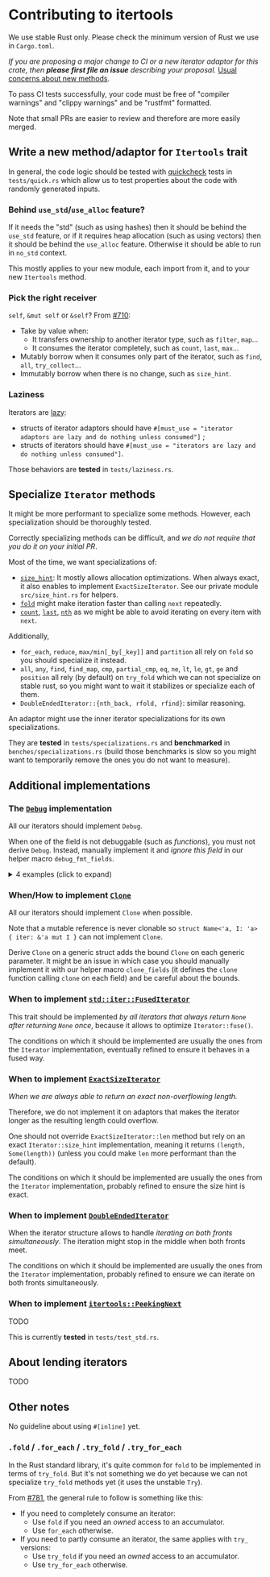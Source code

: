 # Contributing to itertools

We use stable Rust only.
Please check the minimum version of Rust we use in `Cargo.toml`.

_If you are proposing a major change to CI or a new iterator adaptor for this crate,
then **please first file an issue** describing your proposal._
[Usual concerns about new methods](https://github.com/rust-itertools/itertools/issues/413#issuecomment-657670781).

To pass CI tests successfully, your code must be free of "compiler warnings" and "clippy warnings" and be "rustfmt" formatted.

Note that small PRs are easier to review and therefore are more easily merged.

## Write a new method/adaptor for `Itertools` trait
In general, the code logic should be tested with [quickcheck](https://crates.io/crates/quickcheck) tests in `tests/quick.rs`
which allow us to test properties about the code with randomly generated inputs.

### Behind `use_std`/`use_alloc` feature?
If it needs the "std" (such as using hashes) then it should be behind the `use_std` feature,
or if it requires heap allocation (such as using vectors) then it should be behind the `use_alloc` feature.
Otherwise it should be able to run in `no_std` context.

This mostly applies to your new module, each import from it, and to your new `Itertools` method.

### Pick the right receiver
`self`, `&mut self` or `&self`? From [#710](https://github.com/rust-itertools/itertools/pull/710):

- Take by value when:
    - It transfers ownership to another iterator type, such as `filter`, `map`...
    - It consumes the iterator completely, such as `count`, `last`, `max`...
- Mutably borrow when it consumes only part of the iterator, such as `find`, `all`, `try_collect`...
- Immutably borrow when there is no change, such as `size_hint`.

### Laziness
Iterators are [lazy](https://doc.rust-lang.org/std/iter/index.html#laziness):

- structs of iterator adaptors should have `#[must_use = "iterator adaptors are lazy and do nothing unless consumed"]` ;
- structs of iterators should have `#[must_use = "iterators are lazy and do nothing unless consumed"]`.

Those behaviors are **tested** in `tests/laziness.rs`.

## Specialize `Iterator` methods
It might be more performant to specialize some methods.
However, each specialization should be thoroughly tested.

Correctly specializing methods can be difficult, and _we do not require that you do it on your initial PR_.

Most of the time, we want specializations of:

- [`size_hint`](https://doc.rust-lang.org/std/iter/trait.Iterator.html#method.size_hint):
  It mostly allows allocation optimizations.
  When always exact, it also enables to implement `ExactSizeIterator`.
  See our private module `src/size_hint.rs` for helpers.
- [`fold`](https://doc.rust-lang.org/std/iter/trait.Iterator.html#method.fold)
  might make iteration faster than calling `next` repeatedly.
- [`count`](https://doc.rust-lang.org/std/iter/trait.Iterator.html#method.count),
  [`last`](https://doc.rust-lang.org/std/iter/trait.Iterator.html#method.last),
  [`nth`](https://doc.rust-lang.org/std/iter/trait.Iterator.html#method.nth)
  as we might be able to avoid iterating on every item with `next`.

Additionally,

- `for_each`, `reduce`, `max/min[_by[_key]]` and `partition` all rely on `fold` so you should specialize it instead.
- `all`, `any`, `find`, `find_map`, `cmp`, `partial_cmp`, `eq`, `ne`, `lt`, `le`, `gt`, `ge` and `position` all rely (by default) on `try_fold`
  which we can not specialize on stable rust, so you might want to wait it stabilizes
  or specialize each of them.
- `DoubleEndedIterator::{nth_back, rfold, rfind}`: similar reasoning.

An adaptor might use the inner iterator specializations for its own specializations.

They are **tested** in `tests/specializations.rs` and **benchmarked** in `benches/specializations.rs`
(build those benchmarks is slow so you might want to temporarily remove the ones you do not want to measure).

## Additional implementations
### The [`Debug`](https://doc.rust-lang.org/std/fmt/trait.Debug.html) implementation
All our iterators should implement `Debug`.

When one of the field is not debuggable (such as _functions_), you must not derive `Debug`.
Instead, manually implement it and _ignore this field_ in our helper macro `debug_fmt_fields`.

<details>
<summary>4 examples (click to expand)</summary>

```rust
use std::fmt;

/* ===== Simple derive. ===== */
#[derive(Debug)]
struct Name1<I> {
    iter: I,
}

/* ===== With an unclonable field. ===== */
struct Name2<I, F> {
    iter: I,
    func: F,
}

// No `F: Debug` bound and the field `func` is ignored.
impl<I: fmt::Debug, F> fmt::Debug for Name2<I, F> {
    // it defines the `fmt` function from a struct name and the fields you want to debug.
    debug_fmt_fields!(Name2, iter);
}

/* ===== With an unclonable field, but another bound to add. ===== */
struct Name3<I: Iterator, F> {
    iter: I,
    item: Option<I::Item>,
    func: F,
}

// Same about `F` and `func`, similar about `I` but we must add the `I::Item: Debug` bound.
impl<I: Iterator + fmt::Debug, F> fmt::Debug for Name3<I, F>
where
    I::Item: fmt::Debug,
{
    debug_fmt_fields!(Name3, iter, item);
}

/* ===== With an unclonable field for which we can provide some information. ===== */
struct Name4<I, F> {
    iter: I,
    func: Option<F>,
}

// If ignore a field is not good enough, implement Debug fully manually.
impl<I: fmt::Debug, F> fmt::Debug for Name4<I, F> {
    fn fmt(&self, f: &mut fmt::Formatter) -> fmt::Result {
        let func = if self.func.is_some() { "Some(_)" } else { "None" };
        f.debug_struct("Name4")
            .field("iter", &self.iter)
            .field("func", &func)
            .finish()
    }
}
```
</details>

### When/How to implement [`Clone`](https://doc.rust-lang.org/std/clone/trait.Clone.html)
All our iterators should implement `Clone` when possible.

Note that a mutable reference is never clonable so `struct Name<'a, I: 'a> { iter: &'a mut I }` can not implement `Clone`.

Derive `Clone` on a generic struct adds the bound `Clone` on each generic parameter.
It might be an issue in which case you should manually implement it with our helper macro `clone_fields` (it defines the `clone` function calling `clone` on each field) and be careful about the bounds.

### When to implement [`std::iter::FusedIterator`](https://doc.rust-lang.org/std/iter/trait.FusedIterator.html)
This trait should be implemented _by all iterators that always return `None` after returning `None` once_, because it allows to optimize `Iterator::fuse()`.

The conditions on which it should be implemented are usually the ones from the `Iterator` implementation, eventually refined to ensure it behaves in a fused way.

### When to implement [`ExactSizeIterator`](https://doc.rust-lang.org/std/iter/trait.ExactSizeIterator.html)
_When we are always able to return an exact non-overflowing length._

Therefore, we do not implement it on adaptors that makes the iterator longer as the resulting length could overflow.

One should not override `ExactSizeIterator::len` method but rely on an exact `Iterator::size_hint` implementation, meaning it returns `(length, Some(length))` (unless you could make `len` more performant than the default).

The conditions on which it should be implemented are usually the ones from the `Iterator` implementation, probably refined to ensure the size hint is exact.

### When to implement [`DoubleEndedIterator`](https://doc.rust-lang.org/std/iter/trait.DoubleEndedIterator.html)
When the iterator structure allows to handle _iterating on both fronts simultaneously_.
The iteration might stop in the middle when both fronts meet.

The conditions on which it should be implemented are usually the ones from the `Iterator` implementation, probably refined to ensure we can iterate on both fronts simultaneously.

### When to implement [`itertools::PeekingNext`](https://docs.rs/itertools/latest/itertools/trait.PeekingNext.html)
TODO

This is currently **tested** in `tests/test_std.rs`.

## About lending iterators
TODO


## Other notes
No guideline about using `#[inline]` yet.

### `.fold` / `.for_each` / `.try_fold` / `.try_for_each`
In the Rust standard library, it's quite common for `fold` to be implemented in terms of `try_fold`. But it's not something we do yet because we can not specialize `try_fold` methods yet (it uses the unstable `Try`).

From [#781](https://github.com/rust-itertools/itertools/pull/781), the general rule to follow is something like this:

- If you need to completely consume an iterator:
  - Use `fold` if you need an _owned_ access to an accumulator.
  - Use `for_each` otherwise.
- If you need to partly consume an iterator, the same applies with `try_` versions:
  - Use `try_fold` if you need an _owned_ access to an accumulator.
  - Use `try_for_each` otherwise.
